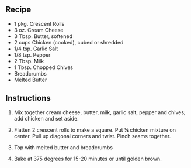 ## Recipe
- 1 pkg. Crescent Rolls
- 3 oz. Cream Cheese
- 3 Tbsp. Butter, softened
- 2 cups Chicken (cooked), cubed or shredded
- 1/4 tsp. Garlic Salt
- 1/8 tsp. Pepper
- 2 Tbsp. Milk
- 1 Tbsp. Chopped Chives
- Breadcrumbs
- Melted Butter

## Instructions
1. Mix together cream cheese, butter, milk, garlic salt, pepper and
chives; add chicken and set aside.

2. Flatten 2 crescent rolls to make a square. Put ¼ chicken mixture on
center. Pull up diagonal corners and twist. Pinch seams together.

3. Top with melted butter and breadcrumbs

4. Bake at 375 degrees for 15-20 minutes or until golden brown.
